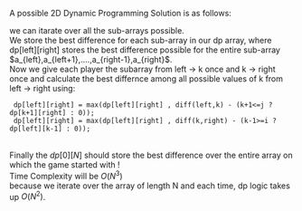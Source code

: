 A possible 2D Dynamic Programming Solution is as follows:
<p>
we can itarate over all the sub-arrays possible. <br>
We store the best difference for each sub-array in our dp array, where dp[left][right] stores the best difference possible for the entire sub-array $a_{left},a_{left+1},....,a_{right-1},a_{right}$. <br>
Now we give each player the subarray from left -> k once and k -> right once and calculate the best differnce among all possible values of k from left -> right using: <br>
 
```
 dp[left][right] = max(dp[left][right] , diff(left,k) - (k+1<=j ? dp[k+1][right] : 0));
 dp[left][right] = max(dp[left][right] , diff(k,right) - (k-1>=i ? dp[left][k-1] : 0));
```

<br>Finally the $dp[0][N]$ should store the best difference over the entire array on which the game started with !<br>
Time Complexity will be $O(N^3)$ <br>
because we iterate over the array of length N and each time, dp logic takes up $O(N^2)$.
 </p>
